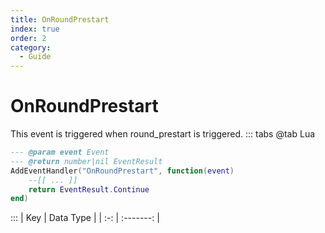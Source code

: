 ```yaml
---
title: OnRoundPrestart
index: true
order: 2
category:
  - Guide
---
```


# OnRoundPrestart
This event is triggered when round_prestart is triggered.
::: tabs
@tab Lua
```lua
--- @param event Event
--- @return number|nil EventResult
AddEventHandler("OnRoundPrestart", function(event)
    --[[ ... ]]
    return EventResult.Continue
end)
```

:::
| Key | Data Type |
| :-: | :-------: |